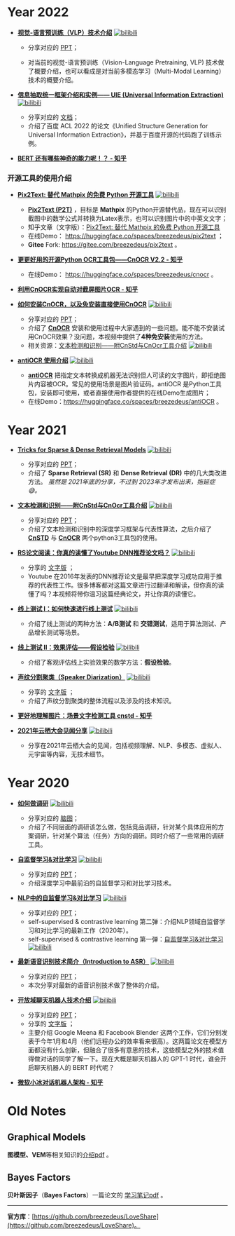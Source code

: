 # Year 2022

* **[视觉-语言预训练（VLP）技术介绍](https://www.bilibili.com/video/BV1dr4y1E7ZR)** [![bilibili](https://img.shields.io/badge/dynamic/json?label=views&style=social&logo=bilibili&query=data.stat.view&url=https%3A%2F%2Fapi.bilibili.com%2Fx%2Fweb-interface%2Fview%3Fbvid%3DBV1dr4y1E7ZR)](https://www.bilibili.com/video/BV1dr4y1E7ZR)
    * 分享对应的 [PPT](2022/Intro-to-VLP.pdf)；

    * 对当前的视觉-语言预训练（Vision-Language Pretraining, VLP) 技术做了概要介绍，也可以看成是对当前多模态学习（Multi-Modal Learning）技术的概要介绍。

* **[信息抽取统一框架介绍和实例—— UIE (Universal Information Extraction)](https://www.bilibili.com/video/BV1LW4y1U7ch)** [![bilibili](https://img.shields.io/badge/dynamic/json?label=views&style=social&logo=bilibili&query=data.stat.view&url=https%3A%2F%2Fapi.bilibili.com%2Fx%2Fweb-interface%2Fview%3Fbvid%3DBV1LW4y1U7ch)](https://www.bilibili.com/video/BV1LW4y1U7ch)
    * 分享对应的 [文档](2022/UIE_Universal_Information_Extraction.pdf)；
    * 介绍了百度 ACL 2022 的论文《Unified Structure Generation for Universal Information Extraction》，并基于百度开源的代码跑了训练示例。

* **[BERT 还有哪些神奇的能力呢！？ - 知乎](https://zhuanlan.zhihu.com/p/532010499)**



### 开源工具的使用介绍

* **[Pix2Text: 替代 Mathpix 的免费 Python 开源工具](https://www.bilibili.com/video/BV12e4y1871U)** [![bilibili](https://img.shields.io/badge/dynamic/json?label=views&style=social&logo=bilibili&query=data.stat.view&url=https%3A%2F%2Fapi.bilibili.com%2Fx%2Fweb-interface%2Fview%3Fbvid%3DBV12e4y1871U)](https://www.bilibili.com/video/BV12e4y1871U)
  * **[Pix2Text (P2T)](https://github.com/breezedeus/pix2text)** ，目标是 **Mathpix** 的Python开源替代品，现在可以识别截图中的数学公式并转换为Latex表示，也可以识别图片中的中英文文字；
  * 知乎文章（文字版）：[Pix2Text: 替代 Mathpix 的免费 Python 开源工具](https://zhuanlan.zhihu.com/p/566498651)
  * 在线Demo： https://huggingface.co/spaces/breezedeus/pix2text ；
  * **Gitee** Fork: https://gitee.com/breezedeus/pix2text 。

* **[更更好用的开源Python OCR工具包——CnOCR V2.2 - 知乎](https://zhuanlan.zhihu.com/p/546441117)**
  * 在线Demo： https://huggingface.co/spaces/breezedeus/cnocr 。
* **[利用CnOCR实现自动对截屏图片OCR - 知乎](https://zhuanlan.zhihu.com/p/554108141)**
* **[如何安装CnOCR，以及免安装直接使用CnOCR](https://www.bilibili.com/video/BV1NY4y1T7jG)** [![bilibili](https://img.shields.io/badge/dynamic/json?label=views&style=social&logo=bilibili&query=data.stat.view&url=https%3A%2F%2Fapi.bilibili.com%2Fx%2Fweb-interface%2Fview%3Fbvid%3DBV1NY4y1T7jG)](https://www.bilibili.com/video/BV1NY4y1T7jG)
  * 分享对应的 [PPT](2022/CnOCR-Installation-FAQ.pdf)；
  * 介绍了 **[CnOCR](https://github.com/breezedeus/cnocr)** 安装和使用过程中大家遇到的一些问题。能不能不安装试用CnOCR效果？没问题，本视频中提供了**4种免安装**使用的方法。
  * 相关资源：[文本检测和识别——附CnStd与CnOcr工具介绍](https://www.bilibili.com/video/BV1uU4y1N7Ba) [![bilibili](https://img.shields.io/badge/dynamic/json?label=views&style=social&logo=bilibili&query=data.stat.view&url=https%3A%2F%2Fapi.bilibili.com%2Fx%2Fweb-interface%2Fview%3Fbvid%3DBV1uU4y1N7Ba)](https://www.bilibili.com/video/BV1uU4y1N7Ba)

* **[antiOCR 使用介绍](https://www.bilibili.com/video/BV1q8411G7HE)** [![bilibili](https://img.shields.io/badge/dynamic/json?label=views&style=social&logo=bilibili&query=data.stat.view&url=https%3A%2F%2Fapi.bilibili.com%2Fx%2Fweb-interface%2Fview%3Fbvid%3DBV1q8411G7HE)](https://www.bilibili.com/video/BV1q8411G7HE)
  * **[antiOCR](https://github.com/breezedeus/antiOCR)** 把指定文本转换成机器无法识别但人可读的文字图片，即拒绝图片内容被OCR。常见的使用场景是图片验证码。antiOCR 是Python工具包，安装即可使用，或者直接使用作者提供的在线Demo生成图片；
  * 在线Demo：https://huggingface.co/spaces/breezedeus/antiOCR 。



# Year 2021

* **[Tricks for Sparse & Dense Retrieval Models](https://www.bilibili.com/video/BV13y4y1R71Q)** [![bilibili](https://img.shields.io/badge/dynamic/json?label=views&style=social&logo=bilibili&query=data.stat.view&url=https%3A%2F%2Fapi.bilibili.com%2Fx%2Fweb-interface%2Fview%3Fbvid%3DBV13y4y1R71Q)](https://www.bilibili.com/video/BV13y4y1R71Q)

  * 分享对应的 [PPT](2021/sparse-dense-retrieval.pdf)；
  * 介绍了 **Sparse Retrieval (SR)** 和  **Dense Retrieval (DR)** 中的几大类改进方法。 *虽然是 2021年底的分享，不过到 2023年才发布出来，拖延症😅。*

* **[文本检测和识别——附CnStd与CnOcr工具介绍](https://www.bilibili.com/video/BV1uU4y1N7Ba)** [![bilibili](https://img.shields.io/badge/dynamic/json?label=views&style=social&logo=bilibili&query=data.stat.view&url=https%3A%2F%2Fapi.bilibili.com%2Fx%2Fweb-interface%2Fview%3Fbvid%3DBV1uU4y1N7Ba)](https://www.bilibili.com/video/BV1uU4y1N7Ba)

  * 分享对应的 [PPT](2021/cnstd-cnocr.pdf)；
  * 介绍了文本检测和识别中的深度学习框架与代表性算法，之后介绍了 **[CnSTD](https://github.com/breezedeus/cnstd)** 与 **[CnOCR](https://github.com/breezedeus/cnocr)** 两个python3工具包的使用。

* **[RS论文阅读：你真的读懂了Youtube DNN推荐论文吗？](https://www.bilibili.com/video/BV1BK4y1d7gD)** [![bilibili](https://img.shields.io/badge/dynamic/json?label=views&style=social&logo=bilibili&query=data.stat.view&url=https%3A%2F%2Fapi.bilibili.com%2Fx%2Fweb-interface%2Fview%3Fbvid%3DBV1BK4y1d7gD)](https://www.bilibili.com/video/BV1BK4y1d7gD)

  * 分享的 [文字版](https://zhuanlan.zhihu.com/p/372238343) ；
  * Youtube 在2016年发表的DNN推荐论文是最早把深度学习成功应用于推荐的代表性工作。很多博客都对这篇文章进行过翻译和解读，但你真的读懂了吗？本视频将带你温习这篇经典论文，并让你真的读懂它。

* **[线上测试 I：如何快速进行线上测试](https://www.bilibili.com/video/BV18b4y1972v)** [![bilibili](https://img.shields.io/badge/dynamic/json?label=views&style=social&logo=bilibili&query=data.stat.view&url=https%3A%2F%2Fapi.bilibili.com%2Fx%2Fweb-interface%2Fview%3Fbvid%3DBV18b4y1972v)](https://www.bilibili.com/video/BV18b4y1972v) 

  * 介绍了线上测试的两种方法：**A/B测试** 和 **交错测试**，适用于算法测试、产品增长测试等场景。

* **[线上测试 II：效果评估——假设检验](https://www.bilibili.com/video/BV1LK4y1S7uR)** [![bilibili](https://img.shields.io/badge/dynamic/json?label=views&style=social&logo=bilibili&query=data.stat.view&url=https%3A%2F%2Fapi.bilibili.com%2Fx%2Fweb-interface%2Fview%3Fbvid%3DBV1LK4y1S7uR)](https://www.bilibili.com/video/BV1LK4y1S7uR)

  * 介绍了客观评估线上实验效果的数学方法：**假设检验**。

* **[声纹分割聚类（Speaker Diarization）](https://www.bilibili.com/video/BV1rp4y1q7HW)** [![bilibili](https://img.shields.io/badge/dynamic/json?label=views&style=social&logo=bilibili&query=data.stat.view&url=https%3A%2F%2Fapi.bilibili.com%2Fx%2Fweb-interface%2Fview%3Fbvid%3DBV1rp4y1q7HW)](https://www.bilibili.com/video/BV1rp4y1q7HW) 

  * 分享的 [文字版](https://zhuanlan.zhihu.com/p/338656027) ；
  * 介绍了声纹分割聚类的整体流程以及涉及的技术知识。

* **[更好地理解图片：场景文字检测工具 cnstd - 知乎](https://zhuanlan.zhihu.com/p/145913973)**

* **[2021年云栖大会见闻分享](https://www.bilibili.com/video/BV1bq4y1k7yr)** [![bilibili](https://img.shields.io/badge/dynamic/json?label=views&style=social&logo=bilibili&query=data.stat.view&url=https%3A%2F%2Fapi.bilibili.com%2Fx%2Fweb-interface%2Fview%3Fbvid%3DBV1bq4y1k7yr)](https://www.bilibili.com/video/BV1bq4y1k7yr)

  * 分享在2021年云栖大会的见闻，包括视频理解、NLP、多模态、虚拟人、元宇宙等内容，无技术细节。

  

# Year 2020

* **[如何做调研](https://www.bilibili.com/video/BV1tD4y127Xq/)** [![bilibili](https://img.shields.io/badge/dynamic/json?label=views&style=social&logo=bilibili&query=data.stat.view&url=https%3A%2F%2Fapi.bilibili.com%2Fx%2Fweb-interface%2Fview%3Fbvid%3DBV1tD4y127Xq)](https://www.bilibili.com/video/BV1tD4y127Xq)
  * 分享对应的 [脑图](如何做调研.png)；
  * 介绍了不同层面的调研该怎么做，包括竞品调研，针对某个具体应用的方案调研，针对某个算法（任务）方向的调研。同时介绍了一些常用的调研工具。

* **[自监督学习&对比学习](https://www.bilibili.com/video/BV1v5411x7rD)**  [![bilibili](https://img.shields.io/badge/dynamic/json?label=views&style=social&logo=bilibili&query=data.stat.view&url=https%3A%2F%2Fapi.bilibili.com%2Fx%2Fweb-interface%2Fview%3Fbvid%3DBV1v5411x7rD)](https://www.bilibili.com/video/BV1v5411x7rD)
  * 分享对应的 [PPT](2020/自监督学习-对比学习.pdf)；
  * 介绍深度学习中最前沿的自监督学习和对比学习技术。

* **[NLP中的自监督学习&对比学习](https://www.bilibili.com/video/BV13T4y1c73g)**  [![bilibili](https://img.shields.io/badge/dynamic/json?label=views&style=social&logo=bilibili&query=data.stat.view&url=https%3A%2F%2Fapi.bilibili.com%2Fx%2Fweb-interface%2Fview%3Fbvid%3DBV13T4y1c73g)](https://www.bilibili.com/video/BV13T4y1c73g)
  * 分享对应的 [PPT](2020/自监督学习-对比学习2-NLP.pdf)；
  * self-supervised & contrastive learning 第二弹：介绍NLP领域自监督学习和对比学习的最新工作（2020年）。 
  * self-supervised & contrastive learning 第一弹：[自监督学习&对比学习](https://www.bilibili.com/video/BV1v5411x7rD)  [![bilibili](https://img.shields.io/badge/dynamic/json?label=views&style=social&logo=bilibili&query=data.stat.view&url=https%3A%2F%2Fapi.bilibili.com%2Fx%2Fweb-interface%2Fview%3Fbvid%3DBV1v5411x7rD)](https://www.bilibili.com/video/BV1v5411x7rD)

* **[最新语音识别技术简介（Introduction to ASR）](https://www.bilibili.com/video/BV1fZ4y1g7UP)** [![bilibili](https://img.shields.io/badge/dynamic/json?label=views&style=social&logo=bilibili&query=data.stat.view&url=https%3A%2F%2Fapi.bilibili.com%2Fx%2Fweb-interface%2Fview%3Fbvid%3DBV1fZ4y1g7UP)](https://www.bilibili.com/video/BV1fZ4y1g7UP) 
  * 分享对应的 [PPT](2020/Intro-to-ASR.pdf)；
  * 本次分享对最新的语音识别技术做了整体的介绍。
* **[开放域聊天机器人技术介绍](https://www.bilibili.com/video/BV1e5411Y7ci)** [![bilibili](https://img.shields.io/badge/dynamic/json?label=views&style=social&logo=bilibili&query=data.stat.view&url=https%3A%2F%2Fapi.bilibili.com%2Fx%2Fweb-interface%2Fview%3Fbvid%3DBV1e5411Y7ci)](https://www.bilibili.com/video/BV1e5411Y7ci) 
  * 分享对应的 [PPT](2020/open-domain-chatbot.pdf)；
  * 分享的 [文字版](https://zhuanlan.zhihu.com/p/150608851) ；
  * 主要介绍 Google Meena 和 Facebook Blender 这两个工作，它们分别发表于今年1月和4月（他们远程办公的效率看来很高）。这两篇论文在模型方面都没有什么创新，但融合了很多有意思的技术，这些模型之外的技术值得做对话的同学了解一下。现在大概是聊天机器人的 GPT-1 时代，谁会开启聊天机器人的 BERT 时代呢？
* **[微软小冰对话机器人架构 - 知乎](https://zhuanlan.zhihu.com/p/57532328)**




# Old Notes

## Graphical Models

**图模型、VEM**等相关知识的[介绍pdf](./Graphical_Models.pdf) 。



## Bayes Factors

**贝叶斯因子**（**Bayes Factors**）一篇论文的 [学习笔记pdf](./Bayes_Factors.pdf) 。





---

**官方库**：[https://github.com/breezedeus/LoveShare](https://github.com/breezedeus/LoveShare)。
